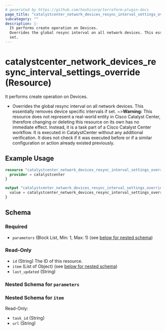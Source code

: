 ```yaml
---
# generated by https://github.com/hashicorp/terraform-plugin-docs
page_title: "catalystcenter_network_devices_resync_interval_settings_override Resource - terraform-provider-catalystcenter"
subcategory: ""
description: |-
  It performs create operation on Devices.
  Overrides the global resync interval on all network devices. This essentially removes device specific intervals if
  set.
---
```


# catalystcenter_network_devices_resync_interval_settings_override (Resource)

It performs create operation on Devices.

- Overrides the global resync interval on all network devices. This essentially removes device specific intervals if
set.
~>**Warning:**
This resource does not represent a real-world entity in Cisco Catalyst Center, therefore changing or deleting this resource on its own has no immediate effect.
Instead, it is a task part of a Cisco Catalyst Center workflow. It is executed in CatalystCenter without any additional verification. It does not check if it was executed before or if a similar configuration or action already existed previously.

## Example Usage

```terraform
resource "catalystcenter_network_devices_resync_interval_settings_override" "example" {
  provider = catalystcenter
}

output "catalystcenter_network_devices_resync_interval_settings_override_example" {
  value = catalystcenter_network_devices_resync_interval_settings_override.example
}
```

<!-- schema generated by tfplugindocs -->
## Schema

### Required

- `parameters` (Block List, Min: 1, Max: 1) (see [below for nested schema](#nestedblock--parameters))

### Read-Only

- `id` (String) The ID of this resource.
- `item` (List of Object) (see [below for nested schema](#nestedatt--item))
- `last_updated` (String)

<a id="nestedblock--parameters"></a>
### Nested Schema for `parameters`


<a id="nestedatt--item"></a>
### Nested Schema for `item`

Read-Only:

- `task_id` (String)
- `url` (String)
